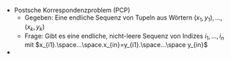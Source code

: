 - Postsche Korrespondenzproblem (PCP)
	- Gegeben: Eine endliche Sequenz von Tupeln aus Wörtern $\left(x_1,y_1\right),...,\left(x_{k},y_{k}\right)$
	- Frage: Gibt es eine endliche, nicht-leere Sequenz von Indizes $i_1,...,i_{n}$ mit $x_{i1}.\space...\space.x_{in}=y_{i1}.\space...\space y_{in}$
-